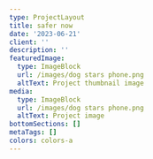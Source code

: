 ```yaml
---
type: ProjectLayout
title: safer now
date: '2023-06-21'
client: ''
description: ''
featuredImage:
  type: ImageBlock
  url: /images/dog stars phone.png
  altText: Project thumbnail image
media:
  type: ImageBlock
  url: /images/dog stars phone.png
  altText: Project image
bottomSections: []
metaTags: []
colors: colors-a
---
```



